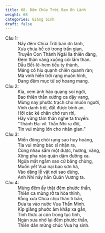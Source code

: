 ```yaml
---
title: 68. Đêm Chúa Trời Ban Ơn Lành
weight: 68
categories: Giáng Sinh
draft: false
---
```

<dl><dt>Câu 1:</dt><dd data-verse="1">Nầy đêm Chúa Trời ban ơn lành, <br/>Xưa chưa hề có trong trần gian, <br/>Truyền Con Thánh Ngài lìa thiên đàng, <br/>Đem thân vàng xuống cõi lầm than. <br/>Dẫu Bết-lê-hem tiểu ty thành, <br/>Máng cỏ hiu quạnh chiên quanh ràn; <br/>Mà vinh hiển trời rạng muôn hình, <br/>Đang đêm mục tử sợ hoang mang. </dd><dt>Câu 2:</dt><dd data-verse="2">Kìa, xem ánh hào quang soi ngời, <br/>Bao thiên thần xướng ca dậy vang, <br/>Mừng nay phước trạch cho muôn người, <br/>Vinh danh trời, đất được bình an. <br/>Hỡi các kẻ chăn chớ run rời, <br/>Hãy vững tâm thần nghe ta truyền: <br/>“Thành Đa-vít Thần Nhi ra đời, <br/>Tin vui mừng lớn cho nhân gian.” </dd><dt>Câu 3:</dt><dd data-verse="3">Miền đông chói rạng sao huy hoàng, <br/>Tia vui mừng bác sĩ nhận ra, <br/>Cùng nhau sắm một dược, hương, vàng, <br/>Xông pha nào quản dặm đường xa. <br/>Ngửa mắt ngắm sao cứ băng chừng, <br/>Muốn yết Vua nại bao sơn hà, <br/>Vào dâng lễ vật nơi sao dừng, <br/>Anh Nhi nầy hẳn Quân Vương ta. </dd><dt>Câu 4:</dt><dd data-verse="4">Mừng đêm ấy thật đêm phước thần, <br/>Thiên ca mừng rỡ ta hòa thinh, <br/>Rằng xưa Chúa chịu thân ti bần, <br/>Đưa ta vào nước Vua Thần Minh. <br/>Kíp giảng phước âm khắp xa gần, <br/>Tỉnh thức ai còn trong tục tình, <br/>Ngàn xưa nhớ lại đêm phước thần, <br/>Thiên dân mừng chúc Vua hạ sinh. </dd></dl>